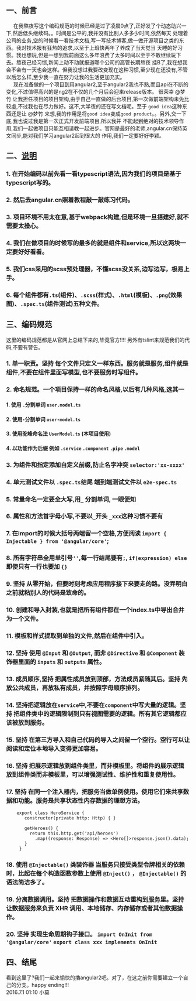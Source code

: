 ## 一、前言 
&nbsp;&nbsp;&nbsp;&nbsp;
  在我熬夜写这个编码规范的时候已经是过了凌晨0点了,正好发了个动态助兴一下,然后低头继续码。。时间是公平的,我并没有比别人多多少时间,依然每天
处理着公司的业务,空的时候看一看技术文档,写一写技术博客,做一做开源项目之类的东西。我对技术报有狂热的追求,以至于上班快两年了养成了当天觉当
天睡的好习惯。我也想玩,但是一想到我前面这么多年浪费了太多时间以至于不敢继续玩下去。熬夜己经习惯,新闻上动不动就报道哪个公司的高管长期熬夜
挂B了,我在想我会不会有一天也会这样。但我没想过我要改变现在这种习惯,至少现在还没有,不管以后怎么样,至少我一直在努力让我的生活更加充实。   
&nbsp;&nbsp;&nbsp;&nbsp;
  现在准备做的一个项目到用angular2,至于angular2我也不熟,而且api在不断的变化,不过值得高兴的是ng2在不仅的几个月后会迎来release版本。
很荣幸 @梦竹 让我担任项目的项目架构,由于自己一直做的后台项目,第一次做前端架构未免比较虛,不过我也在尽力做好。这不,大半夜的还在写文档呢。至于
`good idea`这种东西还是让 @梦竹 来想,我的作用是将`good idea`变成`good product`。。另外,交一下底,我也说过我是第一次正式开发前端项目,所以我并
不能起到绝对的技术领导作用,我们一起做项目只能互相请教一起进步。官网是最好的老师,angular.cn保持英文同步,能对我们学习angular2起到很大的
作用,我们一定要好好李颖。
## 二、[说明](https://angular.cn/docs/ts/latest/guide/style-guide.html)
### 1. 在开始编码以前先看一看typescript语法,因为我们的项目是基于typescript写的。
### 2. 然后去angular.cn照着教程敲一敲练习代码。
### 3. 项目环境不用太在意,基于webpack构建,但是环境一旦搭建好,就不需要太操心。
### 4. 我们在做项目的时候写的最多的就是组件和service,所以这两块一定要好好看看。
### 5. 我们css采用的scss预处理器，不懂scss没关系,边写边写，极易上手。
### 6. 每个组件都有`.ts`(组件)、`.scss`(样式)、`.html`(模板)、`.png`(效果图)、`.spec.ts`(组件测试)五种文件。

## 三、编码规范
这里的编码规范都是从官网上总结下来的,毕竟官方!!!! 另外有tslint来规范我们的代码,不要有警告。

### 1. 单一职责。坚持 每个文件只定义一样东西。服务就是服务,组件就是组件,不要在组件里面写模型,也不要服务时写组件。
### 2. 命名规范。一个项目保持一样的命名风格,以后有几种风格,选其一
#### 1. 使用 `.`分割单词 `user.model.ts`
#### 2. 使用`-`分割单词 `user-model.ts`
#### 3. 使用驼峰命名法 `UserModel.ts`  (本项目使用)
#### 4. 以功能作为后缀 例如 `.service` `.component`  `.pipe` `.model` 
### 3. 为组件和指定添加自定义前缀,防止名字冲突 `selector:'xx-xxxx'` 
### 4. 单元测试文件以 `.spec.ts`结尾 端到端测试文件以 `e2e-spec.ts`
### 5. 常量命名一定要全大写,用`_` 分割单词, 一眼便知
### 6. 属性和方法首字母小写,不要以`_`开头 `_xxx`这种习惯不要有
### 7. 在import的时候大括号两端留一个空格,方便阅读 `import { Injectable } from '@angular/core'`;
### 8. 所有字符串全用单引号`''`,每一行结尾要有`;`, `if(expression) else `即使只有一行也要加 `{}`
### 9. 坚持 从零开始，但要时刻考虑应用程序接下来要走的路。没弄明白之前就粘别人的代码是致命的。
### 10. 创建和导入封装,也就是把所有组件都在一个index.ts中导出合并为一个文件。
### 11. 模板和样式提取到单独的文件,然后在组件中引入。
### 12. 坚持 使用 `@Input` 和 `@Output`, 而非 `@Directive` 和 `@Component` 装饰器里面的 `inputs` 和 `outputs` 属性。
### 13. 成员顺序,坚持 把属性成员放到顶部，方法成员紧随其后。坚持 先放公共成员，再放私有成员，并按照字母顺序排列。
### 14. 坚持把逻辑放在`service`中,不要在`component`中写大量的逻辑。坚持 把组件类中的逻辑限制到只有视图需要的逻辑。所有其它逻辑都应该被放到服务。
### 15. 坚持 在第三方导入和自己代码的导入之间留一个空行。空行可以让阅读和定位本地导入变得更加容易。
### 16. 坚持 把展示逻辑放到组件类里，而非模板里。将组件的展示逻辑放到组件类而非模板里，可以增强测试性、维护性和重复使用性。
### 17. 坚持 在同一个注入器内，把服务当做单例使用。使用它们来共享数据和功能。服务是共享状态性内存数据的理想方法。

```
    export class HeroService {
       constructor(private http: Http) { }
       
       getHeroes() {
         return this.http.get('api/heroes')
           .map((response: Response) => <Hero[]>response.json().data);
       }
     }
```

### 18. 使用 `@Injectable()` 类装饰器 当服务只接受类型令牌相关的依赖时，比起在每个构造函数参数上使用 `@Inject()` ， `@Injectable()` 的语法简洁多了。
### 19. 分离数据调用。坚持 把数据操作和数据互动重构到服务里。坚持 让数据服务来负责 XHR 调用、本地储存、内存储存或者其他数据操作。
### 20. 坚持 实现生命周期钩子接口。 `import OnInit from '@angular/core'`   `export class xxx implements OnInit`

## 四、结尾
看到这里了?我们一起来愉快的擼angular2吧。对了，在这之前你需要建立一个自己的分支。happy ending!!!   
                                                                                            2016.7.1 01:10  小莫